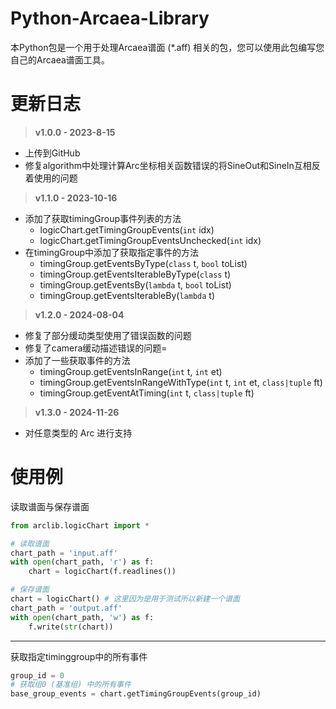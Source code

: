 
# Python-Arcaea-Library
本Python包是一个用于处理Arcaea谱面 (*.aff) 相关的包，您可以使用此包编写您自己的Arcaea谱面工具。



# 更新日志
> **v1.0.0 - 2023-8-15**
- 上传到GitHub
- 修复algorithm中处理计算Arc坐标相关函数错误的将SineOut和SineIn互相反着使用的问题

> **v1.1.0 - 2023-10-16**
- 添加了获取timingGroup事件列表的方法
  - logicChart.getTimingGroupEvents(`int` idx)
  - logicChart.getTimingGroupEventsUnchecked(`int` idx)
- 在timingGroup中添加了获取指定事件的方法
  - timingGroup.getEventsByType(`class` t, `bool` toList)
  - timingGroup.getEventsIterableByType(`class` t)
  - timingGroup.getEventsBy(`lambda` t, `bool` toList)
  - timingGroup.getEventsIterableBy(`lambda` t)

> **v1.2.0 - 2024-08-04**
- 修复了部分缓动类型使用了错误函数的问题
- 修复了camera缓动描述错误的问题=
- 添加了一些获取事件的方法
  - timingGroup.getEventsInRange(`int` t, `int` et)
  - timingGroup.getEventsInRangeWithType(`int` t, `int` et, `class|tuple` ft)
  - timingGroup.getEventAtTiming(`int` t, `class|tuple` ft)

> **v1.3.0 - 2024-11-26**
- 对任意类型的 Arc 进行支持

# 使用例

读取谱面与保存谱面
```python
from arclib.logicChart import *

# 读取谱面
chart_path = 'input.aff'
with open(chart_path, 'r') as f:
    chart = logicChart(f.readlines())

# 保存谱面
chart = logicChart() # 这里因为是用于测试所以新建一个谱面
chart_path = 'output.aff'
with open(chart_path, 'w') as f:
    f.write(str(chart))
```
---

获取指定timinggroup中的所有事件
```python
group_id = 0
# 获取组0 (基准组) 中的所有事件
base_group_events = chart.getTimingGroupEvents(group_id) 
```

